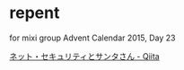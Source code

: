 # repent

for mixi group Advent Calendar 2015, Day 23

[ネット・セキュリティとサンタさん - Qiita](https://qiita.com/mrmt/items/7ae82bce70aa8fdae7c2)
